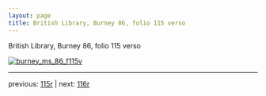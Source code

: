 ```yaml
---
layout: page
title: British Library, Burney 86, folio 115 verso
---
```


British Library, Burney 86, folio 115 verso

[![burney_ms_86_f115v](http://www.homermultitext.org/iipsrv?IIIF=/project/homer/pyramidal/deepzoom/bl/burney86imgs/v1/burney_ms_86_f115v.tif/full/800,/0/default.jpg)](http://www.homermultitext.org/ict2/?urn=urn:cite2:bl:burney86imgs.v1:burney_ms_86_f115v) 

---

previous:  [115r](../115r/) | next: [116r](../116r/)